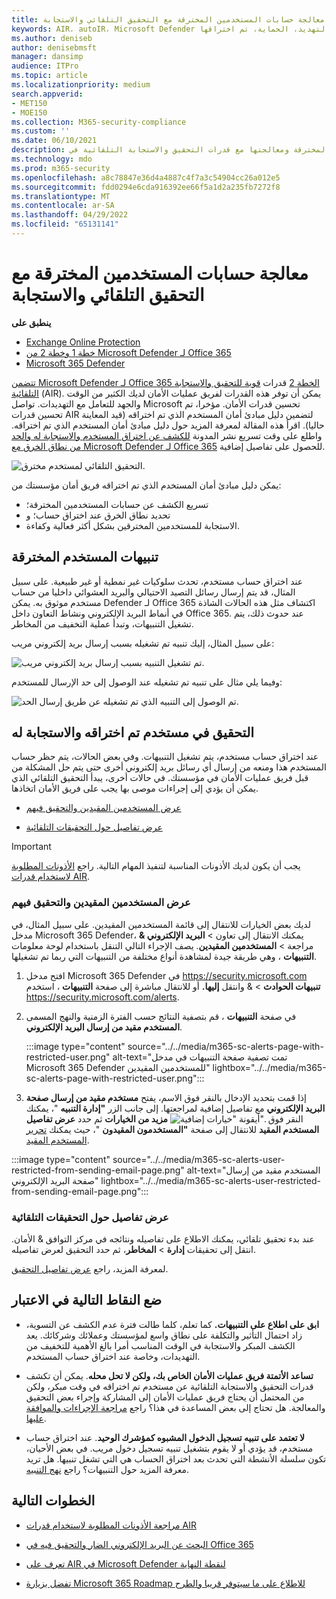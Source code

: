 ```yaml
---
title: معالجة حسابات المستخدمين المخترقة مع التحقيق التلقائي والاستجابة
keywords: AIR، autoIR، Microsoft Defender لنقطة النهاية، تلقائي، التحقيق، الاستجابة، المعالجة، التهديدات، المتقدمة، التهديد، الحماية، تم اختراقها
ms.author: deniseb
author: denisebmsft
manager: dansimp
audience: ITPro
ms.topic: article
ms.localizationpriority: medium
search.appverid:
- MET150
- MOE150
ms.collection: M365-security-compliance
ms.custom: ''
ms.date: 06/10/2021
description: تعرف على كيفية تسريع عملية الكشف عن حسابات المستخدمين المخترقة ومعالجتها مع قدرات التحقيق والاستجابة التلقائية في Microsoft Defender لـ Office 365 الخطة 2.
ms.technology: mdo
ms.prod: m365-security
ms.openlocfilehash: a8c78847e36d4a4887c4f7a3c54904cc26a012e5
ms.sourcegitcommit: fdd0294e6cda916392ee66f5a1d2a235fb7272f8
ms.translationtype: MT
ms.contentlocale: ar-SA
ms.lasthandoff: 04/29/2022
ms.locfileid: "65131141"
---
```

# <a name="address-compromised-user-accounts-with-automated-investigation-and-response"></a>معالجة حسابات المستخدمين المخترقة مع التحقيق التلقائي والاستجابة

**ينطبق على**
- [Exchange Online Protection](exchange-online-protection-overview.md)
- [خطة 1 وخطة 2 من Microsoft Defender لـ Office 365](defender-for-office-365.md)
- [Microsoft 365 Defender](../defender/microsoft-365-defender.md)

[تتضمن Microsoft Defender لـ Office 365 الخطة 2](defender-for-office-365.md#microsoft-defender-for-office-365-plan-1-and-plan-2) قدرات [قوية للتحقيق والاستجابة التلقائية](office-365-air.md) (AIR). يمكن أن توفر هذه القدرات لفريق عمليات الأمان لديك الكثير من الوقت والجهد للتعامل مع التهديدات. تواصل Microsoft تحسين قدرات الأمان. مؤخرا، تم تحسين قدرات AIR لتضمين دليل مبادئ أمان المستخدم الذي تم اختراقه (قيد المعاينة حاليا). اقرأ هذه المقالة لمعرفة المزيد حول دليل مبادئ أمان المستخدم الذي تم اختراقه. واطلع على وقت تسريع نشر المدونة [للكشف عن اختراق المستخدم والاستجابة له والحد من نطاق الخرق مع Microsoft Defender لـ Office 365](https://techcommunity.microsoft.com/t5/Security-Privacy-and-Compliance/Speed-up-time-to-detect-and-respond-to-user-compromise-and-limit/ba-p/977053) للحصول على تفاصيل إضافية.

![التحقيق التلقائي لمستخدم مخترق.](/microsoft-365/media/office365atp-compduserinvestigation.jpg)

يمكن دليل مبادئ أمان المستخدم الذي تم اختراقه فريق أمان مؤسستك من:

- تسريع الكشف عن حسابات المستخدمين المخترقة؛
- تحديد نطاق الخرق عند اختراق حساب؛ و
- الاستجابة للمستخدمين المخترقين بشكل أكثر فعالية وكفاءة.

## <a name="compromised-user-alerts"></a>تنبيهات المستخدم المخترقة

عند اختراق حساب مستخدم، تحدث سلوكيات غير نمطية أو غير طبيعية. على سبيل المثال، قد يتم إرسال رسائل التصيد الاحتيالي والبريد العشوائي داخليا من حساب مستخدم موثوق به. يمكن Defender لـ Office 365 اكتشاف مثل هذه الحالات الشاذة في أنماط البريد الإلكتروني ونشاط التعاون داخل Office 365. عند حدوث ذلك، يتم تشغيل التنبيهات، وتبدأ عملية التخفيف من المخاطر.

على سبيل المثال، إليك تنبيه تم تشغيله بسبب إرسال بريد إلكتروني مريب:

![تم تشغيل التنبيه بسبب إرسال بريد إلكتروني مريب.](/microsoft-365/media/office365atp-suspiciousemailsendalert.jpg)

وفيما يلي مثال على تنبيه تم تشغيله عند الوصول إلى حد الإرسال للمستخدم:

![تم الوصول إلى التنبيه الذي تم تشغيله عن طريق إرسال الحد.](/microsoft-365/media/office365atp-sendinglimitreached.jpg)

## <a name="investigate-and-respond-to-a-compromised-user"></a>التحقيق في مستخدم تم اختراقه والاستجابة له

عند اختراق حساب مستخدم، يتم تشغيل التنبيهات. وفي بعض الحالات، يتم حظر حساب المستخدم هذا ومنعه من إرسال أي رسائل بريد إلكتروني أخرى حتى يتم حل المشكلة من قبل فريق عمليات الأمان في مؤسستك. في حالات أخرى، يبدأ التحقيق التلقائي الذي يمكن أن يؤدي إلى إجراءات موصى بها يجب على فريق الأمان اتخاذها.

- [عرض المستخدمين المقيدين والتحقيق فيهم](#view-and-investigate-restricted-users)

- [عرض تفاصيل حول التحقيقات التلقائية](#view-details-about-automated-investigations)

> [!IMPORTANT]
> يجب أن يكون لديك الأذونات المناسبة لتنفيذ المهام التالية. راجع [الأذونات المطلوبة لاستخدام قدرات AIR](office-365-air.md#required-permissions-to-use-air-capabilities).

### <a name="view-and-investigate-restricted-users"></a>عرض المستخدمين المقيدين والتحقيق فيهم

لديك بعض الخيارات للانتقال إلى قائمة المستخدمين المقيدين. على سبيل المثال، في مدخل Microsoft 365 Defender، يمكنك الانتقال إلى  تعاون \> **البريد الإلكتروني &** مراجعة \> **المستخدمين المقيدين**. يصف الإجراء التالي التنقل باستخدام لوحة معلومات **التنبيهات** ، وهي طريقة جيدة لمشاهدة أنواع مختلفة من التنبيهات التي ربما تم تشغيلها.

1. افتح مدخل Microsoft 365 Defender في <https://security.microsoft.com> **تنبيهات الحوادث** \> & وانتقل **إليها.** أو للانتقال مباشرة إلى صفحة **التنبيهات** ، استخدم <https://security.microsoft.com/alerts>.

2. في صفحة **التنبيهات** ، قم بتصفية النتائج حسب الفترة الزمنية والنهج المسمى **المستخدم مقيد من إرسال البريد الإلكتروني**.

   :::image type="content" source="../../media/m365-sc-alerts-page-with-restricted-user.png" alt-text="تمت تصفية صفحة التنبيهات في مدخل Microsoft 365 Defender للمستخدمين المقيدين" lightbox="../../media/m365-sc-alerts-page-with-restricted-user.png":::

3. إذا قمت بتحديد الإدخال بالنقر فوق الاسم، يفتح **مستخدم مقيد من إرسال صفحة البريد الإلكتروني** مع تفاصيل إضافية لمراجعتها. إلى جانب الزر **"إدارة التنبيه** "، يمكنك النقر فوق ![أيقونة "خيارات إضافية".](../../media/m365-cc-sc-more-actions-icon.png) **مزيد من الخيارات** ثم حدد **عرض تفاصيل المستخدم المقيد** للانتقال إلى صفحة **"المستخدمون المقيدون** "، حيث يمكنك [تحرير المستخدم المقيد](removing-user-from-restricted-users-portal-after-spam.md).

  :::image type="content" source="../../media/m365-sc-alerts-user-restricted-from-sending-email-page.png" alt-text="المستخدم مقيد من إرسال صفحة البريد الإلكتروني" lightbox="../../media/m365-sc-alerts-user-restricted-from-sending-email-page.png":::

### <a name="view-details-about-automated-investigations"></a>عرض تفاصيل حول التحقيقات التلقائية

عند بدء تحقيق تلقائي، يمكنك الاطلاع على تفاصيله ونتائجه في مركز التوافق & الأمان. انتقل إلى تحقيقات **إدارة** \> **المخاطر**، ثم حدد التحقيق لعرض تفاصيله.

لمعرفة المزيد، راجع [عرض تفاصيل التحقيق](air-view-investigation-results.md).

## <a name="keep-the-following-points-in-mind"></a>ضع النقاط التالية في الاعتبار

- **ابق على اطلاع على التنبيهات.** كما تعلم، كلما طالت فترة عدم الكشف عن التسوية، زاد احتمال التأثير والتكلفة على نطاق واسع لمؤسستك وعملائك وشركائك. يعد الكشف المبكر والاستجابة في الوقت المناسب أمرا بالغ الأهمية للتخفيف من التهديدات، وخاصة عند اختراق حساب المستخدم.

- **تساعد الأتمتة فريق عمليات الأمان الخاص بك، ولكن لا تحل محله**. يمكن أن تكشف قدرات التحقيق والاستجابة التلقائية عن مستخدم تم اختراقه في وقت مبكر، ولكن من المحتمل أن يحتاج فريق عمليات الأمان إلى المشاركة وإجراء بعض التحقيق والمعالجة. هل تحتاج إلى بعض المساعدة في هذا؟ راجع [مراجعة الإجراءات والموافقة عليها](air-review-approve-pending-completed-actions.md).

- **لا تعتمد على تنبيه تسجيل الدخول المشبوه كمؤشرك الوحيد**. عند اختراق حساب مستخدم، قد يؤدي أو لا يقوم بتشغيل تنبيه تسجيل دخول مريب. في بعض الأحيان، تكون سلسلة الأنشطة التي تحدث بعد اختراق الحساب هي التي تشغل تنبيها. هل تريد معرفة المزيد حول التنبيهات؟ راجع [نهج التنبيه](../../compliance/alert-policies.md).

## <a name="next-steps"></a>الخطوات التالية

- [مراجعة الأذونات المطلوبة لاستخدام قدرات AIR](office-365-air.md#required-permissions-to-use-air-capabilities)

- [البحث عن البريد الإلكتروني الضار والتحقيق فيه في Office 365](investigate-malicious-email-that-was-delivered.md)

- [تعرف على AIR في Microsoft Defender لنقطة النهاية](/windows/security/threat-protection/microsoft-defender-atp/automated-investigations)

- [تفضل بزيارة Microsoft 365 Roadmap للاطلاع على ما سيتوفر قريبا والطرح](https://www.microsoft.com/microsoft-365/roadmap?filters=)
